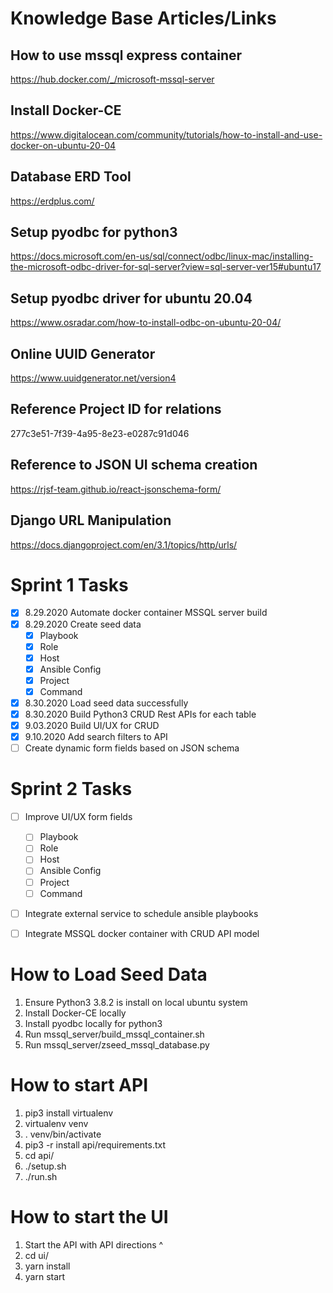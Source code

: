 # Knowledge Base Articles/Links

## How to use mssql express container
https://hub.docker.com/_/microsoft-mssql-server

## Install Docker-CE
https://www.digitalocean.com/community/tutorials/how-to-install-and-use-docker-on-ubuntu-20-04

## Database ERD Tool
https://erdplus.com/

## Setup pyodbc for python3
https://docs.microsoft.com/en-us/sql/connect/odbc/linux-mac/installing-the-microsoft-odbc-driver-for-sql-server?view=sql-server-ver15#ubuntu17

## Setup pyodbc driver for ubuntu 20.04
https://www.osradar.com/how-to-install-odbc-on-ubuntu-20-04/

## Online UUID Generator
https://www.uuidgenerator.net/version4

## Reference Project ID for relations
277c3e51-7f39-4a95-8e23-e0287c91d046

## Reference to JSON UI schema creation
https://rjsf-team.github.io/react-jsonschema-form/

## Django URL Manipulation
https://docs.djangoproject.com/en/3.1/topics/http/urls/

# Sprint 1 Tasks
- [x] 8.29.2020 Automate docker container MSSQL server build
- [x] 8.29.2020 Create seed data
  - [x] Playbook
  - [x] Role
  - [x] Host
  - [x] Ansible Config
  - [x] Project
  - [x] Command
- [x] 8.30.2020 Load seed data successfully
- [x] 8.30.2020 Build Python3 CRUD Rest APIs for each table
- [x] 9.03.2020 Build UI/UX for CRUD
- [x] 9.10.2020 Add search filters to API
- [ ] Create dynamic form fields based on JSON schema

# Sprint 2 Tasks
- [ ] Improve UI/UX form fields
  - [ ] Playbook
  - [ ] Role
  - [ ] Host
  - [ ] Ansible Config
  - [ ] Project
  - [ ] Command
- [ ] Integrate external service to schedule ansible playbooks
- [ ] Integrate MSSQL docker container with CRUD API model



# How to Load Seed Data
1. Ensure Python3 3.8.2 is install on local ubuntu system
2. Install Docker-CE locally
3. Install pyodbc locally for python3
4. Run mssql_server/build_mssql_container.sh
5. Run mssql_server/zseed_mssql_database.py

# How to start API
1. pip3 install virtualenv
2. virtualenv venv
3. . venv/bin/activate
4. pip3 -r install api/requirements.txt
5. cd api/
6. ./setup.sh
7. ./run.sh

# How to start the UI
1. Start the API with API directions ^
2. cd ui/
3. yarn install
4. yarn start


